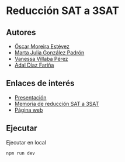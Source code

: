 # Reducción SAT a 3SAT

## Autores

- [Óscar Moreira Estévez](https://www.linkedin.com/in/oscarmoreira/)
- [Marta Julia González Padrón](https://www.linkedin.com/in/itsmartagonzalez/)
- [Vanessa Villaba Pérez](https://www.linkedin.com/in/vanessa-villalba/)
- [Adal Díaz Fariña](https://www.linkedin.com/in/adal-diaz-fari%C3%B1a/)

## Enlaces de interés

- [Presentación](./slides/3SAT.pdf) 
- [Memoria de reducción SAT a 3SAT](./slides/Memoria_SAT3SAT.pdf)
- [Página web](https://3-sat.vercel.app/)

## Ejecutar

Ejecutar en local

```console
npm run dev
```
